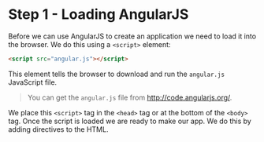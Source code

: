 # Step 1 - Loading AngularJS
Before we can use AngularJS to create an application we need to load it into the browser.  We do
this using a `<script>` element:

```html
<script src="angular.js"></script>
```

This element tells the browser to download and run the `angular.js` JavaScript file.

>You can get the `angular.js` file from http://code.angularjs.org/.

We place this `<script>` tag in the `<head>` tag or at the bottom of the `<body>` tag. Once the
script is loaded we are ready to make our app.  We do this by adding directives to the HTML.
